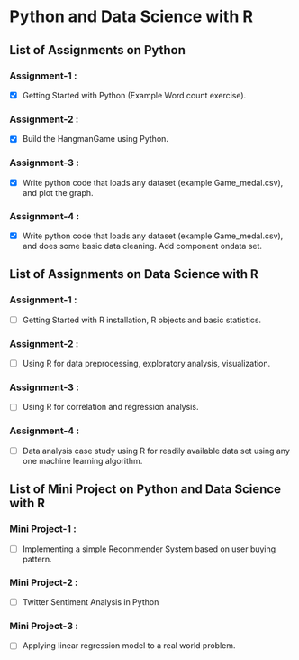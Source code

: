 # Python and Data Science with R 

## List of Assignments on Python
 
### Assignment-1 :
- [x] Getting Started with Python (Example Word count exercise).

### Assignment-2 :
- [x] Build the HangmanGame using Python.

### Assignment-3 :
- [x] Write python code that loads any dataset (example Game_medal.csv), and plot the graph.

### Assignment-4 :
- [x] Write python code that loads any dataset (example Game_medal.csv), and does some basic data cleaning. Add component ondata set.

## List of Assignments on Data Science with R

### Assignment-1 :
- [ ] Getting Started with R installation, R objects and basic statistics.

### Assignment-2 :
- [ ] Using R for data preprocessing, exploratory analysis, visualization.

### Assignment-3 :
- [ ] Using R for correlation and regression analysis.

### Assignment-4 :
- [ ] Data  analysis  case  study  using  R  for  readily  available  data  set  using  any  one  machine  learning algorithm.

## List of Mini Project on Python and  Data Science with R

### Mini Project-1 :
- [ ] Implementing a simple Recommender System based on user buying pattern.

### Mini Project-2 :
- [ ] Twitter Sentiment Analysis in Python

### Mini Project-3 :
- [ ] Applying linear regression model to a real world problem.